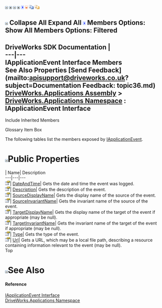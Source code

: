 ![](dotnetimages/collapse.gif) ![](dotnetimages/expand.gif) ![](dotnetimages/collapse.gif) ![](dotnetimages/expand.gif) ![](dotnetimages/drpdown.gif) ![](dotnetimages/drpdown_orange.gif) ![](dotnetimages/copycode.gif) ![](dotnetimages/copycodeHighlight.gif)

![](dotnetimages/collapse.gif) Collapse All Expand All ![](dotnetimages/drpdown.gif) Members Options: Show All  Members Options: Filtered   
---  
DriveWorks SDK Documentation  |   
---|---  
IApplicationEvent Interface Members   
See Also Properties [Send Feedback](mailto:apisupport@driveworks.co.uk?subject=Documentation Feedback: topic36.md)  
[DriveWorks.Applications Assembly](topic13.md) > [DriveWorks.Applications Namespace](topic16.md) : IApplicationEvent Interface  
---  
  
Include Inherited Members    


Glossary Item Box

The following tables list the members exposed by [IApplicationEvent](topic36.md).

# ![](dotnetimages/collapse.gif)Public Properties

| Name| Description  
---|---|---  
![ Property](dotnetimages/Property.gif)| [DateAndTime](topic41.md)| Gets the date and time the event was logged.   
![ Property](dotnetimages/Property.gif)| [Description](topic42.md)| Gets the description of the event.   
![ Property](dotnetimages/Property.gif)| [SourceDisplayName](topic43.md)| Gets the display name of the source of the event.   
![ Property](dotnetimages/Property.gif)| [SourceInvariantName](topic44.md)| Gets the invariant name of the source of the event.   
![ Property](dotnetimages/Property.gif)| [TargetDisplayName](topic45.md)| Gets the display name of the target of the event if appropriate (may be null).   
![ Property](dotnetimages/Property.gif)| [TargetInvariantName](topic46.md)| Gets the invariant name of the target of the event if appropriate (may be null).   
![ Property](dotnetimages/Property.gif)| [Type](topic47.md)| Gets the type of the event.   
![ Property](dotnetimages/Property.gif)| [Url](topic48.md)| Gets a URL, which may be a local file path, describing a resource containing information relevant to the event (may be null).   
Top

# ![](dotnetimages/collapse.gif)See Also

#### Reference

[IApplicationEvent Interface](topic36.md)   
[DriveWorks.Applications Namespace](topic16.md)


